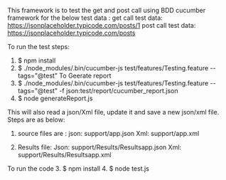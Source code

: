 This framework is to test the get and post call using BDD cucumber framework for the below test data :
get call test data:  https://jsonplaceholder.typicode.com/posts/1 
post call test data:  https://jsonplaceholder.typicode.com/posts

To run the test steps:
1. $ npm install
2. $ ./node_modules/.bin/cucumber-js test/features/Testing.feature --tags="@test" 
To Geerate report 
3. $ ./node_modules/.bin/cucumber-js test/features/Testing.feature --tags="@test" -f json:test/report/cucumber_report.json 
4. $ node generateReport.js


This will also read a json/Xml file, update it and save a new json/xml file.
Steps are as below:
1. source files are :
json: support/app.json
Xml: support/app.xml

2. Results file:
Json: support/Results/Resultsapp.json
Xml: support/Results/Resultsapp.xml

To run the code
3. $ npm install
4. $ node test.js
